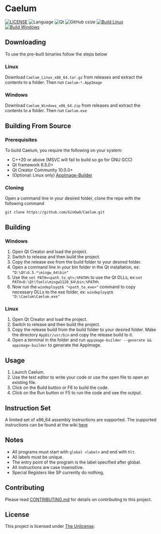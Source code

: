 # Caelum
[![LICENSE](https://img.shields.io/github/license/GinOwO/Caelum?color=blue)](LICENSE) ![Language](https://img.shields.io/badge/Language-C%2B%2B-brightgreen) ![Qt](https://img.shields.io/badge/Qt-6.5.0-brightgreen) ![GitHub csize](https://img.shields.io/github/languages/code-size/GinOwO/Caelum) [![Build Linux](https://github.com/GinOwO/Caelum/actions/workflows/c-cpp-build-linux.yaml/badge.svg?event=push)](https://github.com/GinOwO/Caelum/actions/workflows/c-cpp-build-linux.yaml) [![Build Windows](https://github.com/GinOwO/Caelum/actions/workflows/c-cpp-build-windows.yaml/badge.svg?event=push)](https://github.com/GinOwO/Caelum/actions/workflows/c-cpp-build-windows.yaml)

## Downloading

To use the pre-built binaries follow the steps below

### Linux

Download `Caelum_Linux_x86_64.tar.gz` from releases and extract the contents to a folder. Then run `Caelum-*.AppImage`

### Windows

Download `Caelum_Windows_x86_64.zip` from releases and extract the contents to a folder. Then run `Caelum.exe`

## Building From Source

### Prerequisites

To build Caelum, you require the following on your system:

- C++20 or above (MSVC will fail to build so go for GNU GCC)
- Qt framework 6.5.0+
- Qt Creator Community 10.0.0+
- (Optional: Linux only) [AppImage-Builder](https://appimage-builder.readthedocs.io/en/latest/intro/install.html)

### Cloning 

Open a command line in your desired folder, clone the repo with the following command
```
git clone https://github.com/GinOwO/Caelum.git
```

## Building

### Windows
1. Open Qt Creator and load the project.
2. Switch to release and then build the project.
3. Copy the release exe from the build folder to your desired folder.
4. Open a command line in your bin folder in the Qt installation, ex: `"D:\Qt\6.5.*\mingw_64\bin"`
5. Use the `set PATH=<path_to_qt>;%PATH%` to use the Qt DLLs, ex:`set PATH=D:\Qt\Tools\mingw1120_64\bin;%PATH%`
6. Now run the `windeployqt6 "<path_to_exe>"` command to copy necessary DLLs to the exe folder, ex: `windeployqt6 "D:\Caelum\Caelum.exe"`

### Linux
1. Open Qt Creator and load the project.
2. Switch to release and then build the project.
3. Copy the release build from the build folder to your desired folder. Make the directory `AppDir/usr/bin` and copy the release build to it.
4. Open a terminal in the folder and run `appimage-builder --generate && appimage-builder` to generate the AppImage.

## Usage
1. Launch Caelum.
2. Use the text editor to write your code or use the open file to open an existing file.
3. Click on the Build button or F6 to build the code.
4. Click on the Run button or F5 to run the code and see the output.

## Instruction Set
A limited set of x86_64 assembly instructions are supported. The supported instructions can be found at the wiki [here](https://github.com/GinOwO/Caelum/wiki)

## Notes
- All programs must start with `global <label>` and end with `hlt`.
- All labels must be unique.
- The entry point of the program is the label specified after global.
- All instructions are case insensitive.
- Special Registers like SP currently do nothing.

## Contributing
Please read [CONTRIBUTING.md](./.github/CONTRIBUTING.md) for details on contributing to this project.

## License

This project is licensed under [The Unlicense](LICENSE).
